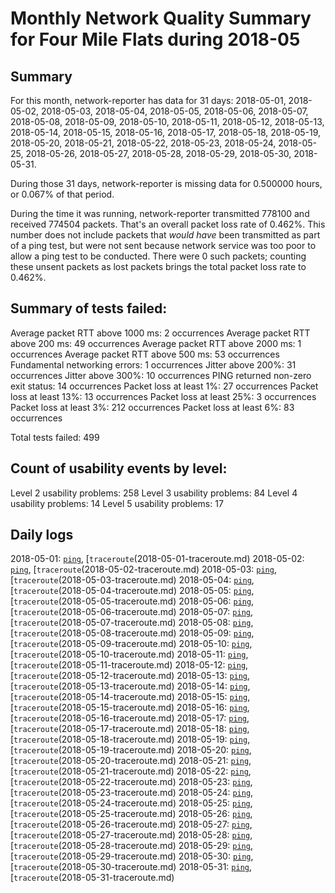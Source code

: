 # Monthly Network Quality Summary for Four Mile Flats during 2018-05

## Summary 

For this month, network-reporter has data for 31 days: 2018-05-01, 2018-05-02, 2018-05-03, 2018-05-04, 2018-05-05, 2018-05-06, 2018-05-07, 2018-05-08, 2018-05-09, 2018-05-10, 2018-05-11, 2018-05-12, 2018-05-13, 2018-05-14, 2018-05-15, 2018-05-16, 2018-05-17, 2018-05-18, 2018-05-19, 2018-05-20, 2018-05-21, 2018-05-22, 2018-05-23, 2018-05-24, 2018-05-25, 2018-05-26, 2018-05-27, 2018-05-28, 2018-05-29, 2018-05-30, 2018-05-31.
    
During those 31 days, network-reporter is missing data for 0.500000 hours, or 0.067% of that period.    

During the time it was running, network-reporter transmitted 778100 and received 774504 packets. That's an overall packet 
loss rate of 0.462%. This number does not include packets that *would have* been transmitted as part of a ping test, 
but were not sent because network service was too poor to allow a ping test to be conducted. There were 0 such 
packets; counting these unsent packets as lost packets brings the total packet loss rate to 0.462%.

## Summary of tests failed:

Average packet RTT above 1000 ms: 2 occurrences
Average packet RTT above 200 ms: 49 occurrences
Average packet RTT above 2000 ms: 1 occurrences
Average packet RTT above 500 ms: 53 occurrences
Fundamental networking errors: 1 occurrences
Jitter above 200%: 31 occurrences
Jitter above 300%: 10 occurrences
PING returned non-zero exit status: 14 occurrences
Packet loss at least 1%: 27 occurrences
Packet loss at least 13%: 13 occurrences
Packet loss at least 25%: 3 occurrences
Packet loss at least 3%: 212 occurrences
Packet loss at least 6%: 83 occurrences

Total tests failed: 499


## Count of usability events by level:

Level 2 usability problems: 258
Level 3 usability problems: 84
Level 4 usability problems: 14
Level 5 usability problems: 17



## Daily logs


2018-05-01: [<code>ping</code>](2018-05-01.md), [<code>traceroute</code>(2018-05-01-traceroute.md)
2018-05-02: [<code>ping</code>](2018-05-02.md), [<code>traceroute</code>(2018-05-02-traceroute.md)
2018-05-03: [<code>ping</code>](2018-05-03.md), [<code>traceroute</code>(2018-05-03-traceroute.md)
2018-05-04: [<code>ping</code>](2018-05-04.md), [<code>traceroute</code>(2018-05-04-traceroute.md)
2018-05-05: [<code>ping</code>](2018-05-05.md), [<code>traceroute</code>(2018-05-05-traceroute.md)
2018-05-06: [<code>ping</code>](2018-05-06.md), [<code>traceroute</code>(2018-05-06-traceroute.md)
2018-05-07: [<code>ping</code>](2018-05-07.md), [<code>traceroute</code>(2018-05-07-traceroute.md)
2018-05-08: [<code>ping</code>](2018-05-08.md), [<code>traceroute</code>(2018-05-08-traceroute.md)
2018-05-09: [<code>ping</code>](2018-05-09.md), [<code>traceroute</code>(2018-05-09-traceroute.md)
2018-05-10: [<code>ping</code>](2018-05-10.md), [<code>traceroute</code>(2018-05-10-traceroute.md)
2018-05-11: [<code>ping</code>](2018-05-11.md), [<code>traceroute</code>(2018-05-11-traceroute.md)
2018-05-12: [<code>ping</code>](2018-05-12.md), [<code>traceroute</code>(2018-05-12-traceroute.md)
2018-05-13: [<code>ping</code>](2018-05-13.md), [<code>traceroute</code>(2018-05-13-traceroute.md)
2018-05-14: [<code>ping</code>](2018-05-14.md), [<code>traceroute</code>(2018-05-14-traceroute.md)
2018-05-15: [<code>ping</code>](2018-05-15.md), [<code>traceroute</code>(2018-05-15-traceroute.md)
2018-05-16: [<code>ping</code>](2018-05-16.md), [<code>traceroute</code>(2018-05-16-traceroute.md)
2018-05-17: [<code>ping</code>](2018-05-17.md), [<code>traceroute</code>(2018-05-17-traceroute.md)
2018-05-18: [<code>ping</code>](2018-05-18.md), [<code>traceroute</code>(2018-05-18-traceroute.md)
2018-05-19: [<code>ping</code>](2018-05-19.md), [<code>traceroute</code>(2018-05-19-traceroute.md)
2018-05-20: [<code>ping</code>](2018-05-20.md), [<code>traceroute</code>(2018-05-20-traceroute.md)
2018-05-21: [<code>ping</code>](2018-05-21.md), [<code>traceroute</code>(2018-05-21-traceroute.md)
2018-05-22: [<code>ping</code>](2018-05-22.md), [<code>traceroute</code>(2018-05-22-traceroute.md)
2018-05-23: [<code>ping</code>](2018-05-23.md), [<code>traceroute</code>(2018-05-23-traceroute.md)
2018-05-24: [<code>ping</code>](2018-05-24.md), [<code>traceroute</code>(2018-05-24-traceroute.md)
2018-05-25: [<code>ping</code>](2018-05-25.md), [<code>traceroute</code>(2018-05-25-traceroute.md)
2018-05-26: [<code>ping</code>](2018-05-26.md), [<code>traceroute</code>(2018-05-26-traceroute.md)
2018-05-27: [<code>ping</code>](2018-05-27.md), [<code>traceroute</code>(2018-05-27-traceroute.md)
2018-05-28: [<code>ping</code>](2018-05-28.md), [<code>traceroute</code>(2018-05-28-traceroute.md)
2018-05-29: [<code>ping</code>](2018-05-29.md), [<code>traceroute</code>(2018-05-29-traceroute.md)
2018-05-30: [<code>ping</code>](2018-05-30.md), [<code>traceroute</code>(2018-05-30-traceroute.md)
2018-05-31: [<code>ping</code>](2018-05-31.md), [<code>traceroute</code>(2018-05-31-traceroute.md)

